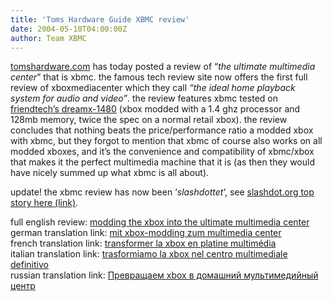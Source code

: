 ```yaml
---
title: 'Toms Hardware Guide XBMC review'
date: 2004-05-10T04:00:00Z
author: Team XBMC
---
```

[tomshardware.com](https://www.tomshardware.com/archive) has today posted a review of “*the ultimate multimedia center*” that is xbmc. the famous tech review site now offers the first full review of xboxmediacenter which they call *“the ideal home playback system for audio and video”*. the review features xbmc tested on [friendtech’s dreamx-1480](http://upgrade123.com/catalog/product_info.php?cpath=32&amp;products_id=65) (xbox modded with a 1.4 ghz processor and 128mb memory, twice the spec on a normal retail xbox). the review concludes that nothing beats the price/performance ratio a modded xbox with xbmc, but they forgot to mention that xbmc of course also works on all modded xboxes, and it’s the convenience and compatibility of xbmc/xbox that makes it the perfect multimedia machine that it is (as then they would have nicely summed up what xbmc is all about).

 update! the xbmc review has now been ‘*slashdottet*‘, see [slashdot.org top story here (link)](https://games.slashdot.org/story/04/05/13/1755250/modded-xbox-the-ultimate-multimedia-pc).

 full english review: [modding the xbox into the ultimate multimedia center](https://www.tomshardware.com/archive)  
 german translation link: [mit xbox-modding zum multimedia center](https://www.igorslab.de/artikel/)  
 french translation link: [transformer la xbox en platine multimédia](https://www.tomshardware.fr/t/jeux-video/?idarticle=620&amp;amp;numpage=1)  
 italian translation link: [trasformiamo la xbox nel centro multimediale definitivo](https://www.tomshw.it/base/index/redirect-guide/20040511)  
 russian translation link: [Превращаем xbox в домашний мультимедийный центр](http://www.thg.ru/consumer/20040512/index.html)

 